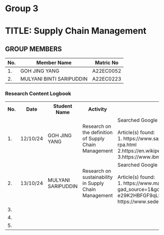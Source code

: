 # Group 3 

# TITLE: Supply Chain Management
## GROUP MEMBERS
|No. | Member Name | Matric No|
|--|--|--|
|1. | GOH JING YANG   |A22EC0052|
|2. | MULYANI BINTI SARIPUDDIN | A22EC0223|

<div class="logbook-section">
    <h3>Research Content Logbook</h3>
    <table>
        <tr>
            <th>No.</th>
            <th>Date</th>
            <th>Student Name</th>
            <th>Activity</th>
            <th>Details</th>
        </tr>
        <tr>
            <td>1.</td>
            <td>12/10/24</td>
            <td>GOH JING YANG </td>
            <td>Research on the definition of Supply Chain Management</td>
            <td>Searched Google using keyword: 
            "Supply Chain Management"
            <br>
            <br>
            Article(s) found:
            <br>
            1. https://www.sap.com/sea/products/technology-platform/process-automation/what-is-rpa.html
            <br>
            2.https://en.wikipedia.org/wiki/Supply_chain_management
            3.https://www.ibm.com/topics/supply-chain-management
            </td>
        </tr>
       <tr>
            <td>2.</td>
            <td>13/10/24</td>
            <td>MULYANI SARIPUDDIN</td>
            <td>Research on sustainability in Supply Chain Management</td>                      <td>Searched Google using keyword: 
            "Sustainability in Supply Chain Management"
            <br>
            <br> 
                Article(s) found:
            <br>
                1. https://www.maersk.com/supply-chain-logistics/management?gad_source=1&gclid=Cj0KCQjwgrO4BhC2ARIsAKQ7zUkhFRm_wt4q1HAtBpqralRLJ4uRt5wc1-e29K2HBFGF9qLKUxzn2-0aAhevEALw_wcB&gclsrc=aw.ds
                2. https://www.sedex.com/blog/what-is-supply-chain-sustainability-and-why-is-it-important/ 
            </td>
        </tr>
      <tr>
            <td>3.</td>
            <td></td>
            <td></td>
            <td></td>
            <td></td>
        </tr>
      <tr>
            <td>4.</td>
            <td></td>
            <td></td>
            <td></td>
            <td></td>
        </tr>
      <tr>
            <td>5.</td>
            <td></td>
            <td></td>
            <td></td>
            <td></td>
        </tr>
    </table>
</div>

